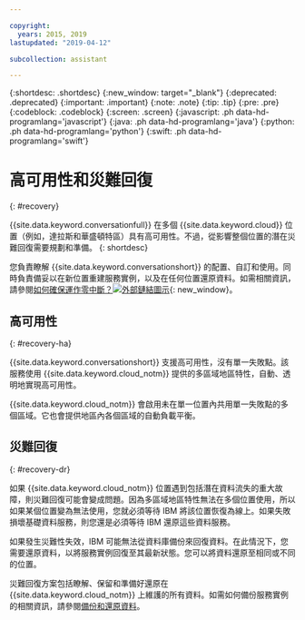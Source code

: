 ```yaml
---

copyright:
  years: 2015, 2019
lastupdated: "2019-04-12"

subcollection: assistant

---
```


{:shortdesc: .shortdesc}
{:new_window: target="_blank"}
{:deprecated: .deprecated}
{:important: .important}
{:note: .note}
{:tip: .tip}
{:pre: .pre}
{:codeblock: .codeblock}
{:screen: .screen}
{:javascript: .ph data-hd-programlang='javascript'}
{:java: .ph data-hd-programlang='java'}
{:python: .ph data-hd-programlang='python'}
{:swift: .ph data-hd-programlang='swift'}

# 高可用性和災難回復
{: #recovery}

{{site.data.keyword.conversationfull}} 在多個 {{site.data.keyword.cloud}} 位置（例如，達拉斯和華盛頓特區）具有高可用性。不過，從影響整個位置的潛在災難回復需要規劃和準備。
{: shortdesc}

您負責瞭解 {{site.data.keyword.conversationshort}} 的配置、自訂和使用。同時負責備妥以在新位置重建服務實例，以及在任何位置還原資料。如需相關資訊，請參閱[如何確保運作零中斷？![外部鏈結圖示](../../icons/launch-glyph.svg "外部鏈結圖示")](/docs/overview?topic=overview-zero-downtime#zero-downtime){: new_window}。

## 高可用性
{: #recovery-ha}

{{site.data.keyword.conversationshort}} 支援高可用性，沒有單一失敗點。該服務使用 {{site.data.keyword.cloud_notm}} 提供的多區域地區特性，自動、透明地實現高可用性。

{{site.data.keyword.cloud_notm}} 會啟用未在單一位置內共用單一失敗點的多個區域。它也會提供地區內各個區域的自動負載平衡。

## 災難回復
{: #recovery-dr}

如果 {{site.data.keyword.cloud_notm}} 位置遇到包括潛在資料流失的重大故障，則災難回復可能會變成問題。因為多區域地區特性無法在多個位置使用，所以如果某個位置變為無法使用，您就必須等待 IBM 將該位置恢復為線上。如果失敗損壞基礎資料服務，則您還是必須等待 IBM 還原這些資料服務。

如果發生災難性失效，IBM 可能無法從資料庫備份來回復資料。在此情況下，您需要還原資料，以將服務實例回復至其最新狀態。您可以將資料還原至相同或不同的位置。

災難回復方案包括瞭解、保留和準備好還原在 {{site.data.keyword.cloud_notm}} 上維護的所有資料。如需如何備份服務實例的相關資訊，請參閱[備份和還原資料](/docs/services/assistant?topic=assistant-backup)。
